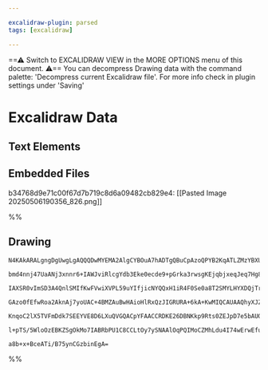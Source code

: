 ```yaml
---

excalidraw-plugin: parsed
tags: [excalidraw]

---
```

==⚠  Switch to EXCALIDRAW VIEW in the MORE OPTIONS menu of this document. ⚠== You can decompress Drawing data with the command palette: 'Decompress current Excalidraw file'. For more info check in plugin settings under 'Saving'


# Excalidraw Data

## Text Elements
## Embedded Files
b34768d9e71c00f67d7b719c8d6a09482cb829e4: [[Pasted Image 20250506190356_826.png]]

%%
## Drawing
```compressed-json
N4KAkARALgngDgUwgLgAQQQDwMYEMA2AlgCYBOuA7hADTgQBuCpAzoQPYB2KqATLZMzYBXUtiRoIACyhQ4zZAHoFAc0JRJQgEYA6bGwC2CgF7N6hbEcK4OCtptbErHALRY8RMpWdx8Q1TdIEfARcZgRmBShcZQUebQBGAAYEmjoghH0EDihmbgBtcDBQMBKIEm4IAGF8AFliAHYAVgBrSRgAZVwayQAlNkqAdQApAE5NAGZUkshYRArCfWikflLM

bmd4nnj47UaANj3xnnr6+IAWJviRlcgYdb3Eke0ecde9+pGrka3rwsgKEjqbjxeqJeq7Hg8T5nLYADn2hxuUgQhGU0m49QOSOsymC3ESSOYUFIbGaCEqbHwbFIFWJ1mYcFwgWyU1Kmlw2GayhJQg4xApVJpEjpHAZTKyUFZkAAZoR8Ph2rA8RJBB4pRAiSSyQNAZJuHw/hriaSEIqYMr0KrykieWiOOFcmh4ki2IzsGo7k7EgTDdzhHAAJLER2oP

IAXSR0vImSD3A4QnlSMIfKwFVwiXVPL59uYIfjicNYQQxH1iR4F0Se0a8T2SMYLHYXDQjTrTFYnAAcpwxNxxrCa41IYkzknmAARdJQYvcaUEMJIzTCPkAUWCmWyeYT+CRQjgxFwU5LTvqZyr9R4h3GjU+SKIHGaca3t7YnOnaFn+HnhaiUCEIYgiB8smyjqrKwSxhIEwXHssLECMCCnNg3rSu8DSaKcIzYLBezpiMZywjw2CaAR8FnOqzDuOIoZ/

GAzo0fEfwRoa2AknAj7yoUAC+4BMZAuBwHAioHlRxQzJIGRURA+6kA+KwMIQCAUAAQhyXJZvylLUhUADE0p6fprIQNgIjMlAAZTvoipauSmlCug2nxAgjmOYZxmkKZ5kZCpnJ+ryGmCrS5CioypmuSZEqefoABicoKkqklWiWcluR5FlWSaOrEECaAGqUKURWlxpkmaFoapS1qFEZ4XZJFfR+JIOYhnReXVWZFkAPJuh6wLeslrWRVFnBQFFuD6H

KnqoC2lX5TVFmDdk7SEEYVE8D6LXuQVGQACpYFAACCRDKE26DBNKkp9Rts0ZEJpD7e5bAUOJuBHqg+bbtN/UWcufJ7fdj0hC9EBMiSVAXalGS/SDW3wJJ6mGRRJLygAGsC57JPE4zbCMBFnGCPBTaUCOUvgACa3DfE88SNLCw4wpiLzlnJRhsAY3CiZA9AEEIVHJLC/YM1xYObfodXZg6FRw3J3IkIty2llLpAy1ObHNgrJA1GwxAIN9uCaMEL0f

l+pTS/5WloOzEBKZSgOkMo7IABRbPU1C8CCLtOy7ySNAAlOqPQIMoCZMhLdu4I74wErwEfu9HqBe77gsfZdUDpWSnVQI2m4FqUUajQg/sporHAgebhpZLr+vcMS3NItgRAq6g1cIEiHB51XpA14awhQHeVFN4npR2AAVgg2A5O0rdwBrWs63rb6oIbzeVRyGeMFtLP4GzhqzAl6Rj426rGUSBjQ3MaBvc+r4G3OS/TBAUYGO0e8Z5wM437eoT7fv

a8b+x+BceATi/B75ynCGzbinEgA=
```
%%
